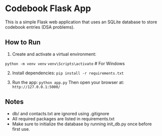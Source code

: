 # Codebook Flask App

This is a simple Flask web application that uses an SQLite database to store codebook entries (DSA problems).

## How to Run

1. Create and activate a virtual environment:

`python -m venv venv`
`venv\Scripts\activate`   # For Windows


2. Install dependencies:
`pip install -r requirements.txt`

3. Run the app:
`python app.py`
Then open your browser at: `http://127.0.0.1:5000/`

## Notes
- db/ and contacts.txt are ignored using .gitignore
- All required packages are listed in requirements.txt
- Make sure to initialize the database by running init_db.py once before first use.

